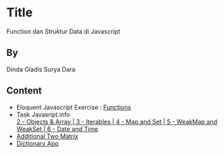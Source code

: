 # Title
Function dan Struktur Data di Javascript

## By
Dinda Gladis Surya Dara

## Content
- Eloquent Javascript Exercise : [Functions](https://github.com/dindagladies/praxis-academy/tree/master/novice/01-02/function)
- Task Javasript.info  
[2 - Objects & Array | ]()
[3 - Iterables | ]()
[4 - Map and Set | ]()
[5 - WeakMap and WeakSet | ]()
[6 - Date and Time]()
- [Additional Two Matrix]()
- [Dictionary App]()

